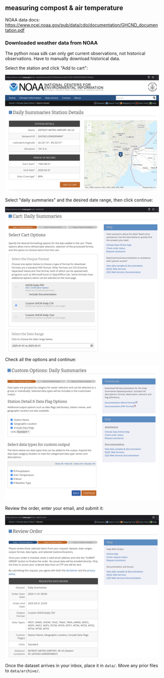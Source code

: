 ## measuring compost & air temperature

NOAA data docs: <https://www.ncei.noaa.gov/pub/data/cdo/documentation/GHCND_documentation.pdf>

### Downloaded weather data from NOAA

The python noaa sdk can only get current observations, not historical observations. Have to manually download historical data.

Select the station and click "Add to cart":

![<https://www.ncei.noaa.gov/cdo-web/datasets/GHCND/stations/GHCND:USW00094847/detail>](img/noaa_add-to-cart.png)

Select "daily summaries" and the desired date range, then click continue:

![](img/noaa_cart-daily-sums.png)

Check all the options and continue:

![](img/noaa_data-flags.png)

Review the order, enter your email, and submit it:

![](img/noaa_review.png)

Once the dataset arrives in your inbox, place it in `data/`.
Move any prior files to `data/archive/`.
